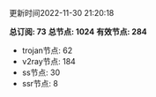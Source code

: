 更新时间2022-11-30 21:20:18

**总订阅: 73**
**总节点: 1024**
**有效节点: 284**
- trojan节点: 62
- v2ray节点: 184
- ss节点: 30
- ssr节点: 8
